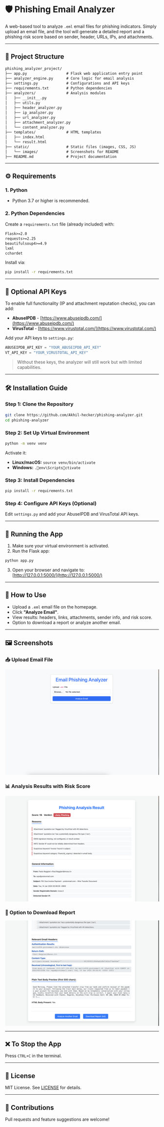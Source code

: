 # 🛡️ Phishing Email Analyzer

A web-based tool to analyze `.eml` email files for phishing indicators. Simply upload an email file, and the tool will generate a detailed report and a phishing risk score based on sender, header, URLs, IPs, and attachments.

---

## 📁 Project Structure

```
phishing_analyzer_project/
├── app.py                  # Flask web application entry point
├── analyzer_engine.py      # Core logic for email analysis
├── settings.py             # Configurations and API keys
├── requirements.txt        # Python dependencies
├── analyzers/              # Analysis modules
│   ├── __init__.py
│   ├── utils.py
│   ├── header_analyzer.py
│   ├── ip_analyzer.py
│   ├── url_analyzer.py
│   ├── attachment_analyzer.py
│   └── content_analyzer.py
├── templates/              # HTML templates
│   ├── index.html
│   └── result.html
├── static/                 # Static files (images, CSS, JS)
│   └── images/             # Screenshots for README
├── README.md               # Project documentation
```

---

## ⚙️ Requirements

### 1. Python

- Python 3.7 or higher is recommended.

### 2. Python Dependencies

Create a `requirements.txt` file (already included) with:

```text
Flask>=2.0
requests>=2.25
beautifulsoup4>=4.9
lxml
cchardet
```

Install via:

```bash
pip install -r requirements.txt
```

---

## 🔐 Optional API Keys

To enable full functionality (IP and attachment reputation checks), you can add:

- **AbuseIPDB** - [https://www.abuseipdb.com/](https://www.abuseipdb.com/)
- **VirusTotal** - [https://www.virustotal.com/](https://www.virustotal.com/)

Add your API keys to `settings.py`:

```python
ABUSEIPDB_API_KEY = "YOUR_ABUSEIPDB_API_KEY"
VT_API_KEY = "YOUR_VIRUSTOTAL_API_KEY"
```

> Without these keys, the analyzer will still work but with limited capabilities.

---

## 🛠️ Installation Guide

### Step 1: Clone the Repository

```bash
git clone https://github.com/Akhil-hecker/phishing-analyzer.git
cd phishing-analyzer
```

### Step 2: Set Up Virtual Environment

```bash
python -m venv venv
```

Activate it:

- **Linux/macOS:** `source venv/bin/activate`
- **Windows:** `.env\Scriptsctivate`

### Step 3: Install Dependencies

```bash
pip install -r requirements.txt
```

### Step 4: Configure API Keys (Optional)

Edit `settings.py` and add your AbuseIPDB and VirusTotal API keys.

---

## 🚀 Running the App

1. Make sure your virtual environment is activated.
2. Run the Flask app:

```bash
python app.py
```

3. Open your browser and navigate to:  
   [http://127.0.0.1:5000/](http://127.0.0.1:5000/)

---

## 🧪 How to Use

- Upload a `.eml` email file on the homepage.
- Click **"Analyze Email"**.
- View results: headers, links, attachments, sender info, and risk score.
- Option to download a report or analyze another email.

---

## 🖼️ Screenshots

### 📥 Upload Email File
![Upload Page](static/images/upload_page.png)

### 📊 Analysis Results with Risk Score
![Result Page](static/images/result_page.png)

### 📄 Option to Download Report
![Download Report](static/images/report_download.png)

---

## ❌ To Stop the App

Press `CTRL+C` in the terminal.

---

## 📄 License

MIT License. See [LICENSE](LICENSE) for details.

---

## 🙌 Contributions

Pull requests and feature suggestions are welcome!
